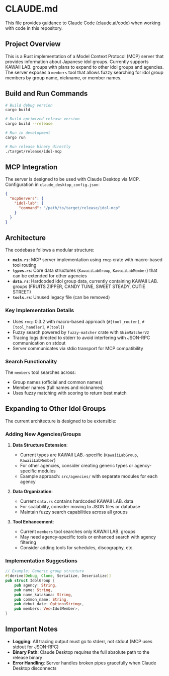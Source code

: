 # CLAUDE.md

This file provides guidance to Claude Code (claude.ai/code) when working with code in this repository.

## Project Overview

This is a Rust implementation of a Model Context Protocol (MCP) server that provides information about Japanese idol groups. Currently supports KAWAII LAB. groups with plans to expand to other idol groups and agencies. The server exposes a `members` tool that allows fuzzy searching for idol group members by group name, nickname, or member names.

## Build and Run Commands

```bash
# Build debug version
cargo build

# Build optimized release version
cargo build --release

# Run in development
cargo run

# Run release binary directly
./target/release/idol-mcp
```

## MCP Integration

The server is designed to be used with Claude Desktop via MCP. Configuration in `claude_desktop_config.json`:

```json
{
  "mcpServers": {
    "idol-lab": {
      "command": "/path/to/target/release/idol-mcp"
    }
  }
}
```

## Architecture

The codebase follows a modular structure:

- **`main.rs`**: MCP server implementation using `rmcp` crate with macro-based tool routing
- **`types.rs`**: Core data structures (`KawaiiLabGroup`, `KawaiiLabMember`) that can be extended for other agencies
- **`data.rs`**: Hardcoded idol group data, currently containing KAWAII LAB. groups (FRUITS ZIPPER, CANDY TUNE, SWEET STEADY, CUTIE STREET)
- **`tools.rs`**: Unused legacy file (can be removed)

### Key Implementation Details

- Uses `rmcp` 0.3.2 with macro-based approach (`#[tool_router]`, `#[tool_handler]`, `#[tool]`)
- Fuzzy search powered by `fuzzy-matcher` crate with `SkimMatcherV2`
- Tracing logs directed to stderr to avoid interfering with JSON-RPC communication on stdout
- Server communicates via stdio transport for MCP compatibility

### Search Functionality

The `members` tool searches across:

- Group names (official and common names)
- Member names (full names and nicknames)
- Uses fuzzy matching with scoring to return best match

## Expanding to Other Idol Groups

The current architecture is designed to be extensible:

### Adding New Agencies/Groups

1. **Data Structure Extension**: 
   - Current types are KAWAII LAB.-specific (`KawaiiLabGroup`, `KawaiiLabMember`)
   - For other agencies, consider creating generic types or agency-specific modules
   - Example approach: `src/agencies/` with separate modules for each agency

2. **Data Organization**:
   - Current `data.rs` contains hardcoded KAWAII LAB. data
   - For scalability, consider moving to JSON files or database
   - Maintain fuzzy search capabilities across all groups

3. **Tool Enhancement**:
   - Current `members` tool searches only KAWAII LAB. groups
   - May need agency-specific tools or enhanced search with agency filtering
   - Consider adding tools for schedules, discography, etc.

### Implementation Suggestions

```rust
// Example: Generic group structure
#[derive(Debug, Clone, Serialize, Deserialize)]
pub struct IdolGroup {
    pub agency: String,
    pub name: String,
    pub name_katakana: String,
    pub common_name: String,
    pub debut_date: Option<String>,
    pub members: Vec<IdolMember>,
}
```

## Important Notes

- **Logging**: All tracing output must go to stderr, not stdout (MCP uses stdout for JSON-RPC)
- **Binary Path**: Claude Desktop requires the full absolute path to the release binary
- **Error Handling**: Server handles broken pipes gracefully when Claude Desktop disconnects
